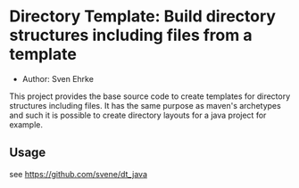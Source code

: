 Directory Template: Build directory structures including files from a template
===============================================================================

* Author: Sven Ehrke

This project provides the base source code to create templates for directory
structures including files. It has the same purpose as maven's archetypes and
such it is possible to create directory layouts for a java project for example.

Usage
-----
see https://github.com/svene/dt_java

